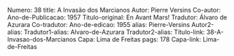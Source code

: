Numero: 38
title: A Invasão dos Marcianos
Autor: Pierre Versins
Co-autor: 
Ano-de-Publicacao: 1957
Titulo-original: En Avant Mars!
Tradutor: Álvaro de Azurara
Co-tradutor: 
Ano-de-edicao: 1955
alias: Pierre-Versins
Autor2-alias: 
Tradutor1-alias: Alvaro-de-Azurara
Tradutor2-alias: 
Titulo-link: 38-A-Invasao-dos-Marcianos
Capa: Lima de Freitas
pags: 178
Capa-link: Lima-de-Freitas